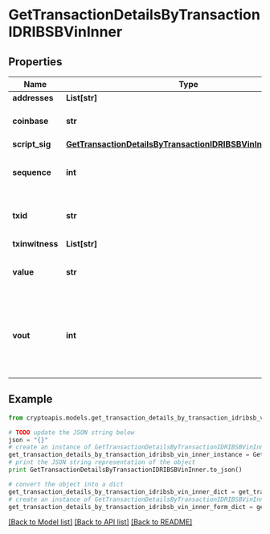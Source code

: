 # GetTransactionDetailsByTransactionIDRIBSBVinInner


## Properties
Name | Type | Description | Notes
------------ | ------------- | ------------- | -------------
**addresses** | **List[str]** |  | 
**coinbase** | **str** | Represents the coinbase hex. | [optional] 
**script_sig** | [**GetTransactionDetailsByTransactionIDRIBSBVinInnerScriptSig**](GetTransactionDetailsByTransactionIDRIBSBVinInnerScriptSig.md) |  | 
**sequence** | **int** | Represents the script sequence number. | 
**txid** | **str** | Represents the reference transaction identifier. | [optional] 
**txinwitness** | **List[str]** |  | 
**value** | **str** | Represents the sent/received amount. | [optional] 
**vout** | **int** | It refers to the index of the output address of this transaction. The index starts from 0. | [optional] 

## Example

```python
from cryptoapis.models.get_transaction_details_by_transaction_idribsb_vin_inner import GetTransactionDetailsByTransactionIDRIBSBVinInner

# TODO update the JSON string below
json = "{}"
# create an instance of GetTransactionDetailsByTransactionIDRIBSBVinInner from a JSON string
get_transaction_details_by_transaction_idribsb_vin_inner_instance = GetTransactionDetailsByTransactionIDRIBSBVinInner.from_json(json)
# print the JSON string representation of the object
print GetTransactionDetailsByTransactionIDRIBSBVinInner.to_json()

# convert the object into a dict
get_transaction_details_by_transaction_idribsb_vin_inner_dict = get_transaction_details_by_transaction_idribsb_vin_inner_instance.to_dict()
# create an instance of GetTransactionDetailsByTransactionIDRIBSBVinInner from a dict
get_transaction_details_by_transaction_idribsb_vin_inner_form_dict = get_transaction_details_by_transaction_idribsb_vin_inner.from_dict(get_transaction_details_by_transaction_idribsb_vin_inner_dict)
```
[[Back to Model list]](../README.md#documentation-for-models) [[Back to API list]](../README.md#documentation-for-api-endpoints) [[Back to README]](../README.md)


